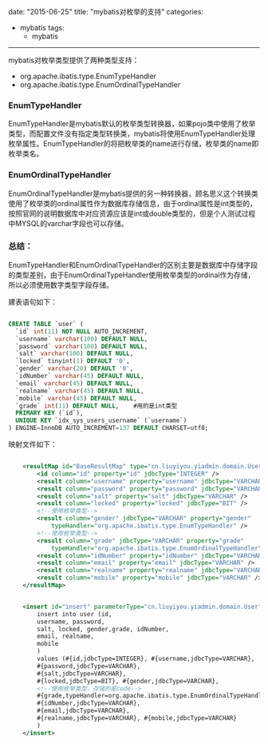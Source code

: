 date: "2015-06-25"
title:  "mybatis对枚举的支持"
categories: 
  - mybatis
tags:
    - mybatis
---

mybatis对枚举类型提供了两种类型支持：

- org.apache.ibatis.type.EnumTypeHandler
- org.apache.ibatis.type.EnumOrdinalTypeHandler


### EnumTypeHandler

EnumTypeHandler是mybatis默认的枚举类型转换器，如果pojo类中使用了枚举类型，而配置文件没有指定类型转换类，mybatis将使用EnumTypeHandler处理枚举属性。EnumTypeHandler的将把枚举类的name进行存储，枚举类的name即枚举类名。

### EnumOrdinalTypeHandler

EnumOrdinalTypeHandler是mybatis提供的另一种转换器，顾名思义这个转换类使用了枚举类的ordinal属性作为数据库存储信息，由于ordinal属性是int类型的，按照官网的说明数据库中对应资源应该是int或double类型的，但是个人测试过程中MYSQL的varchar字段也可以存储。


### 总结：

EnumTypeHandler和EnumOrdinalTypeHandler的区别主要是数据库中存储字段的类型差别，由于EnumOrdinalTypeHandler使用枚举类型的ordinal作为存储，所以必须使用数字类型字段存储。

建表语句如下：

```sql

CREATE TABLE `user` (
  `id` int(11) NOT NULL AUTO_INCREMENT,
  `username` varchar(100) DEFAULT NULL,
  `password` varchar(100) DEFAULT NULL,
  `salt` varchar(100) DEFAULT NULL,
  `locked` tinyint(1) DEFAULT '0',
  `gender` varchar(20) DEFAULT '0',
  `idNumber` varchar(45) DEFAULT NULL,
  `email` varchar(45) DEFAULT NULL,
  `realname` varchar(45) DEFAULT NULL,
  `mobile` varchar(45) DEFAULT NULL,
  `grade` int(11) DEFAULT NULL,    #用的是int类型
  PRIMARY KEY (`id`),
  UNIQUE KEY `idx_sys_users_username` (`username`)
) ENGINE=InnoDB AUTO_INCREMENT=137 DEFAULT CHARSET=utf8;

```
映射文件如下：

```xml

    <resultMap id="BaseResultMap" type="cn.liuyiyou.yiadmin.domain.User">
        <id column="id" property="id" jdbcType="INTEGER" />
        <result column="username" property="username" jdbcType="VARCHAR" />
        <result column="password" property="password" jdbcType="VARCHAR" />
        <result column="salt" property="salt" jdbcType="VARCHAR" />
        <result column="locked" property="locked" jdbcType="BIT" />
        <!--使用枚举类型-->
        <result column="gender" jdbcType="VARCHAR" property="gender"
            typeHandler="org.apache.ibatis.type.EnumTypeHandler" />
        <!--使用枚举类型-->
        <result column="grade" jdbcType="VARCHAR" property="grade"
            typeHandler="org.apache.ibatis.type.EnumOrdinalTypeHandler"></result>
        <result column="idNumber" property="idNumber" jdbcType="VARCHAR" />
        <result column="email" property="email" jdbcType="VARCHAR" />
        <result column="realname" property="realname" jdbcType="VARCHAR" />
        <result column="mobile" property="mobile" jdbcType="VARCHAR" />
    </resultMap>


    <insert id="insert" parameterType="cn.liuyiyou.yiadmin.domain.User">
        insert into user (id,
        username, password,
        salt, locked, gender,grade, idNumber,
        email, realname,
        mobile
        )
        values (#{id,jdbcType=INTEGER}, #{username,jdbcType=VARCHAR},
        #{password,jdbcType=VARCHAR},
        #{salt,jdbcType=VARCHAR},
        #{locked,jdbcType=BIT}, #{gender,jdbcType=VARCHAR},
        <!--使用枚举类型，存储的是code-->
        #{grade,typeHandler=org.apache.ibatis.type.EnumOrdinalTypeHandler},
        #{idNumber,jdbcType=VARCHAR},
        #{email,jdbcType=VARCHAR},
        #{realname,jdbcType=VARCHAR}, #{mobile,jdbcType=VARCHAR}
        )
    </insert>

```